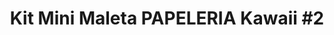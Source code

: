 ---
title: "Kit Mini Maleta PAPELERIA Kawaii #2"
price: 69500
currency: "COP"
available: true
destacado: true
fecha: 2025-05-01
tags:
  - kit minimaleta
  - minimaleta
  - papeleria
  - kawaii
  - nuevo
colors:
  - Azul
  - Fucsia
  - Amarillo
  - Verde
  - Aguamarina
  - Naranja
  - Rojo
  - Morado
  - Rosado Claro
measures:
  alto: "15.5Cm + 7 Cm Agarradera"
  ancho: "9 Cm"
images:
  - "/images/products/kitminipapeleria2.jpg"
  - "/images/products/kitminipapeleria2incluye.png"
coverImage: "/images/products/kitminipapeleria2.jpg"
description: |
  ⚠ Imagenes Ilustrativas, porfavor leer la descripcion completa para conocer lo que incluye cada kit👇👇

  𝗘𝗹 𝗞𝗶𝘁 #2: Incluye

  🍭 1 Mini Maleta (Seleccionar Color)  
  🍭 1 Mini Agenda.  
  🍭 1 Notas Adhesivas Kawaii. (Pinguino u Oso)  
  🍭 1 Cinta correctora Gaseosa.  
  🍭 1 Borrador Figurita.  
  🍭 1 Bisturi Garrita.  
  🍭 1 Pegamento Garrita.  
  🍭 1 Perchero Osos Escandalosos.  
  🍭 2 Mini Resaltadores Kawaii.  
  🍭 1 Mini troquel de Figuritas.  
  🍭 1 Hoja de Stickers + Pines Adhesivos

  ⚠• IMPORTANTE：

  • Fotos de referencia.  
  • Colores Y Diseños de los accesorios dentro de la Mini Maleta son aleatorias segun disponibilidad.  
  • Observar las MEDIDAS brindadas anteriormente del producto.  
  • El color exterior puede variar ligeramente por la luz y ambientacion del lugar. 😍  
  👇👇  
  ⚠NO VENTA AL POR MAYOR
---
